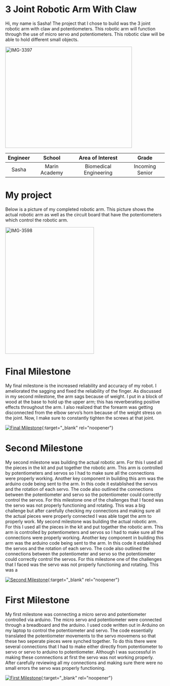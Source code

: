 ﻿# 3 Joint Robotic Arm With Claw
Hi, my name is Sasha! The project that I chose to build was the 3 joint robotic arm with claw and potentiometers. This robotic arm will function through the use of micro servo and potentiometers. This robotic claw will be able to hold different small objects. 

<a href="https://ibb.co/9vMxJqc"><img src="https://i.ibb.co/4fQbcjK/IMG-3397.jpg" alt="IMG-3397" border="0" height="320" width="400"></a>

| **Engineer** | **School** | **Area of Interest** | **Grade** |
|:--:|:--:|:--:|:--:|
| Sasha | Marin Academy | Biomedical Engineering | Incoming Senior

# My project
Below is a picture of my completed robotic arm. This picture shows the actual robotic arm as well as the circuit board that have the potentiometers which control the robotic arm. 

<a href="https://ibb.co/D7Pn7pW"><img src="https://i.ibb.co/fCV7CvF/IMG-3598.jpg" alt="IMG-3598" border="0" height="400" width="280"></a>

  
# Final Milestone
My final milestone is the increased reliability and accuracy of my robot. I ameliorated the sagging and fixed the reliability of the finger. As discussed in my second milestone, the arm sags because of weight. I put in a block of wood at the base to hold up the upper arm; this has reverberating positive effects throughout the arm. I also realized that the forearm was getting disconnected from the elbow servo’s horn because of the weight stress on the joint. Now, I make sure to constantly tighten the screws at that joint. 

[![Final Milestone](https://res.cloudinary.com/marcomontalbano/image/upload/v1612573869/video_to_markdown/images/youtube--F7M7imOVGug-c05b58ac6eb4c4700831b2b3070cd403.jpg )](https://www.youtube.com/watch?v=F7M7imOVGug&feature=emb_logo "Final Milestone"){:target="_blank" rel="noopener"}

# Second Milestone
My second milestone was building the actual robotic arm. For this I used all the pieces in the kit and put together the robotic arm. This arm is controlled by potentiometers and servos so I had to make sure all the connections were properly working. Another key component in building this arm was the arduino code being sent to the arm. In this code it established the servos and the rotation of each servo. The code also outlined the connections between the potentiometer and servo so the potentiometer could correctly control the servos. For this milestone one of the challenges that I faced was the servo was not properly functioning and rotating. This was a big challenge but after carefully checking my connections and making sure all the actual pieces were properly connected I was able toget the arm to properly work. 
My second milestone was building the actual robotic arm. For this I used all the pieces in the kit and put together the robotic arm. This arm is controlled by potentiometers and servos so I had to make sure all the connections were properly working. Another key component in building this arm was the arduino code being sent to the arm. In this code it established the servos and the rotation of each servo. The code also outlined the connections between the potentiometer and servo so the potentiometer could correctly control the servos. For this milestone one of the challenges that I faced was the servo was not properly functioning and rotating. This was a 

[![Second Milestone](https://res.cloudinary.com/marcomontalbano/image/upload/v1657906263/video_to_markdown/images/youtube--Gr-YLulEjl0-c05b58ac6eb4c4700831b2b3070cd403.jpg)](https://youtu.be/Gr-YLulEjl0 "Second Milestone"){:target="_blank" rel="noopener"}

# First Milestone
  
My first milestone was connecting a micro servo and potentiometer controlled via arduino. The micro servo and potentiometer were connected through a breadboard and the arduino. I used code written out in Arduino on my laptop to control the potentiometer and servo. The code essentially translated the potentiometer movements to the servo movemens so that these two seperate pieces were synched together. To do this there were several connections that I had to make either directly from potentiometer to servo or servo to arduino to potentiometer. Although I was successful in making these connnections at first the servo was not working properly. After carefully reviewing all my connections and making sure there were no small errors the servo was properly functioning.


[![First Milestone](https://res.cloudinary.com/marcomontalbano/image/upload/v1657298926/video_to_markdown/images/youtube--COM9trcONng-c05b58ac6eb4c4700831b2b3070cd403.jpg)](https://www.youtube.com/watch?v=COM9trcONng "First Milestone"){:target="_blank" rel="noopener"}
